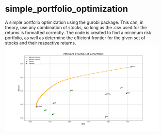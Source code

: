 # simple_portfolio_optimization
A simple portfolio optimization using the gurobi package. This can, in theory, use any combination of stocks, so long as the .csv used for the returns is formatted correctly.
The code is created to find a minimum risk portfolio, as well as determine the efficient frontier for the given set of stocks and their respective returns.
![Efficient Frontier Graph Output](https://github.com/austingriffith94/simple_portfolio_optimization/blob/master/data/EfficientFrontier.png "Efficient Frontier Portfolio")
